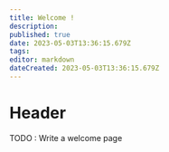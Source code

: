 ```yaml
---
title: Welcome !
description: 
published: true
date: 2023-05-03T13:36:15.679Z
tags: 
editor: markdown
dateCreated: 2023-05-03T13:36:15.679Z
---
```


# Header

TODO : Write a welcome page